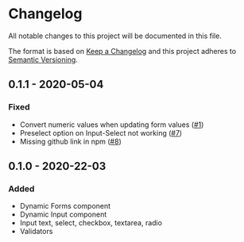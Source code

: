 # Changelog

All notable changes to this project will be documented in this file.

The format is based on [Keep a Changelog](http://keepachangelog.com/en/1.0.0/)
and this project adheres to [Semantic Versioning](http://semver.org/spec/v2.0.0.html).

## 0.1.1 - 2020-05-04

### Fixed

- Convert numeric values when updating form values ([#1](https://github.com/alvarosaburido/vue-dynamic-forms/issues/1))
- Preselect option on Input-Select not working ([#7](https://github.com/alvarosaburido/vue-dynamic-forms/issues/7))
- Missing github link in npm ([#8](https://github.com/alvarosaburido/vue-dynamic-forms/issues/6))

## 0.1.0 - 2020-22-03

### Added

- Dynamic Forms component
- Dynamic Input component
- Input text, select, checkbox, textarea, radio
- Validators
